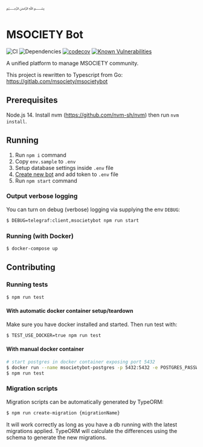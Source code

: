 ﷽
# MSOCIETY Bot
![CI](https://github.com/SGTinkers/msocietybot/workflows/CI/badge.svg)
![Dependencies](https://david-dm.org/SGTinkers/msocietybot.svg)
[![codecov](https://codecov.io/gh/SGTinkers/msocietybot/branch/master/graph/badge.svg)](https://codecov.io/gh/SGTinkers/msocietybot)
[![Known Vulnerabilities](https://snyk.io/test/github/SGTinkers/msocietybot/badge.svg?targetFile=package.json)](https://snyk.io/test/github/SGTinkers/msocietybot?targetFile=package.json)

A unified platform to manage MSOCIETY community.

This project is rewritten to Typescript from Go: https://gitlab.com/msociety/msocietybot

## Prerequisites
Node.js 14. Install nvm (https://github.com/nvm-sh/nvm) then run `nvm install`.

## Running

1. Run `npm i` command
2. Copy `env.sample` to `.env`
3. Setup database settings inside `.env` file
4. [Create new bot](https://core.telegram.org/bots#6-botfather) and add token to `.env` file
5. Run `npm start` command

### Output verbose logging
You can turn on debug (verbose) logging via supplying the env `DEBUG`:
```bash
$ DEBUG=telegraf:client,msocietybot npm run start
```

### Running (with Docker)

```bash
$ docker-compose up
```

## Contributing

### Running tests
```bash
$ npm run test
```

#### With automatic docker container setup/teardown
Make sure you have docker installed and started. Then run test with:
```bash
$ TEST_USE_DOCKER=true npm run test
```

#### With manual docker container
```bash
# start postgres in docker container exposing port 5432
$ docker run --name msocietybot-postgres -p 5432:5432 -e POSTGRES_PASSWORD=password -d postgres
$ npm run test
```

### Migration scripts
Migration scripts can be automatically generated by TypeORM:
```bash
$ npm run create-migration {migrationName}
```
It will work correctly as long as you have a db running with the latest migrations applied. TypeORM will calculate the differences using the schema to generate the new migrations.
